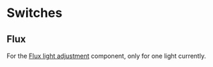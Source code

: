 # Switches

## Flux

For the [Flux light adjustment](https://home-assistant.io/components/switch.flux/) component, only for one light currently.
